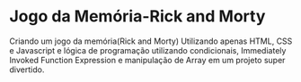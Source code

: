 # Jogo da Memória-Rick and Morty

Criando um jogo da memória(Rick and Morty) Utilizando apenas HTML, CSS e Javascript e lógica de programação utilizando condicionais, Immediately Invoked Function Expression e manipulação de Array em um projeto super divertido.

